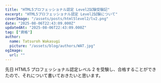 ```yaml
---
title: "HTML5プロフェッショナル認定 Level2試験受験記"
excerpt: "HTML5プロフェッショナル認定 Level2試験について"
coverImage: "/assets/posts/html5level2/lv2.png"
date: "2025-08-06T22:43:09.000Z"
updatedAt: "2025-08-06T22:43:09.000Z"
tag: ["資格"]
author:
  name: Tatsuroh Wakasugi
  picture: "/assets/blog/authors/WAT.jpg"
ogImage:
  url: ""
---
```


先日 HTML5 プロフェッショナル認定レベル 2 を受験し、合格することができたので、それについて書いておきたいと思います。
